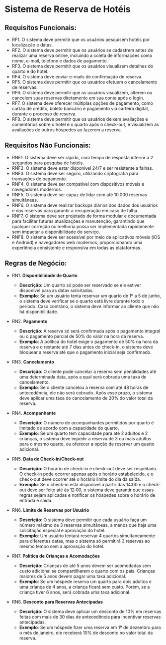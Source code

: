 ﻿# Sistema de Reserva de Hotéis

## Requisitos Funcionais:

- RF1. O sistema deve permitir que os usuários pesquisem hotéis por localização e datas.
- RF2. O sistema deve permitir que os usuários se cadastrem antes de realizar uma reserva online, incluindo a coleta de informações como nome, e-mail, telefone e dados de pagamento.
- RF3. O sistema deve permitir que os usuários visualizem detalhes do quarto e do hotel.
- RF4. O sistema deve enviar e-mails de confirmação de reserva.
- RF5. O sistema deve permitir que os usuários efetuem o cancelamento de reservas.
- RF6. O sistema deve permitir que os usuários visualizem, alterem ou cancelem suas reservas diretamente em sua conta após o login.
- RF7. O sistema deve oferecer múltiplas opções de pagamento, como cartão de crédito, boleto bancário e pagamento via carteira digital, durante o processo de reserva.
- RF8. O sistema deve permitir que os usuários deixem avaliações e comentários sobre o hotel e o quarto após o check-out, e visualizem as avaliações de outros hóspedes ao fazerem a reserva.

## Requisitos Não Funcionais:

- RNF1. O sistema deve ser rápido, com tempo de resposta inferior a 2 segundos para pesquisa de hotéis.
- RNF2. O sistema deve estar disponível 24/7 e ser resistente a falhas.
- RNF3. O sistema deve ser seguro, utilizando criptografia para transações de pagamento.
- RNF4. O sistema deve ser compatível com dispositivos móveis e navegadores modernos.
- RNF5. O sistema deve ser capaz de lidar com até 10.000 reservas simultâneas.
- RNF6. O sistema deve realizar backups diários dos dados dos usuários e das reservas para garantir a recuperação em caso de falha.
- RNF7. O sistema deve ser projetado de forma modular e documentada para facilitar futuras atualizações e manutenção, garantindo que qualquer correção ou melhoria possa ser implementada rapidamente sem impactar a disponibilidade do serviço.
- RNF8. O sistema deve ser acessível por meio de aplicativos móveis (iOS e Android) e navegadores web modernos, proporcionando uma experiência consistente e responsiva em todas as plataformas.

## Regras de Negócio:

- RN1. **Disponibilidade de Quarto**
   - **Descrição**: Um quarto só pode ser reservado se ele estiver disponível para as datas solicitadas.
   - **Exemplo**: Se um usuário tenta reservar um quarto de 1º a 5 de junho, o sistema deve verificar se o quarto está livre durante todo o período. Caso contrário, o sistema deve informar ao cliente que não há disponibilidade.

- RN2. **Pagamento**
   - **Descrição**: A reserva só será confirmada após o pagamento integral ou o pagamento parcial de 50% do valor na hora da reserva.
   - **Exemplo**: A política do hotel exige o pagamento de 50% na hora da reserva e o restante até 7 dias antes do check-in, o sistema deve bloquear a reserva até que o pagamento inicial seja confirmado.

- RN3. **Cancelamento**
   - **Descrição**: O cliente pode cancelar a reserva sem penalidades até uma determinada data, após a qual será cobrada uma taxa de cancelamento.
   - **Exemplo**: Se o cliente cancelou a reserva com até 48 horas de antecedência, ele não será cobrado. Após esse prazo, o sistema deve aplicar uma taxa de cancelamento de 20% do valor total da reserva.

- RN4. **Acompanhante**
   - **Descrição**: O número de acompanhantes permitidos por quarto é limitado de acordo com a capacidade do quarto.
   - **Exemplo**: Se um quarto tem capacidade para até 2 adultos e 2 crianças, o sistema deve impedir a reserva de 3 ou mais adultos para o mesmo quarto, ou oferecer a opção de reservar um quarto adicional.

- RN5. **Data de Check-in/Check-out**
   - **Descrição**: O horário de check-in e check-out deve ser respeitado. O check-in pode ocorrer apenas após o horário estabelecido, e o check-out deve ocorrer até o horário limite do dia da saída.
   - **Exemplo**: Se o check-in está disponível a partir das 14:00 e o check-out deve ser feito até às 12:00, o sistema deve garantir que essas regras sejam aplicadas e notificar os hóspedes sobre o horário de entrada e saída.

- RN6. **Limite de Reservas por Usuário**
   - **Descrição**: O sistema deve permitir que cada usuário faça um número máximo de 3 reservas simultâneas, a menos que haja uma solicitação especial e aprovação do hotel.
   - **Exemplo**: Um usuário tentará reservar 4 quartos simultaneamente para diferentes datas, mas o sistema só permitirá 3 reservas ao mesmo tempo sem a aprovação do hotel.

- RN7. **Política de Crianças e Acomodações**
   - **Descrição**: Crianças de até 5 anos devem ser acomodadas sem custo adicional se compartilharem o quarto com os pais. Crianças maiores de 5 anos devem pagar uma taxa adicional.
   - **Exemplo**: Se um hóspede reserva um quarto para dois adultos e uma criança de 4 anos, a criança ficará sem custo. Porém, se a criança tiver 6 anos, será cobrada uma taxa adicional.

- RN8. **Desconto para Reservas Antecipadas**
   - **Descrição**: O sistema deve aplicar um desconto de 10% em reservas feitas com mais de 30 dias de antecedência para incentivar reservas antecipadas.
   - **Exemplo**: Se um hóspede fizer uma reserva em 1º de dezembro para o mês de janeiro, ele receberá 10% de desconto no valor total da reserva.

